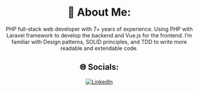 <div align="center">

# 💫 About Me:
PHP full-stack web developer with 7+ years of experience. Using PHP with Laravel framework to develop the
backend and Vue.js for the frontend. I’m familiar with Design patterns, SOLID principles, and TDD to write more
readable and extendable code.

</div>


<div align="center">

## 🌐 Socials:
[![LinkedIn]([https://media.licdn.com/dms/image/D4E03AQGWPU_El08XRw/profile-displayphoto-shrink_400_400/0/1694169721927?e=1700092800&v=beta&t=Zv7SM0piID-KCZ1uvtM-1N4L12NT0kfyNc3JxLZoT7M)](https://www.linkedin.com/in/max-shirinzad/](https://media.licdn.com/dms/image/v2/D4D03AQHqLNfJtDJ70g/profile-displayphoto-shrink_400_400/B4DZcWegVPHMAo-/0/1748428797507?e=1753920000&v=beta&t=4DGZ0HoCKTfg968BXoRkyDvJR88FVmp5kdCuNwC_dt0))

</div>

